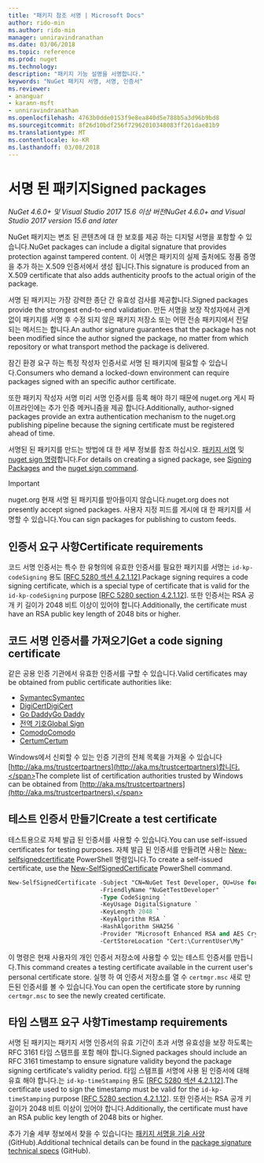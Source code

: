 ```yaml
---
title: "패키지 참조 서명 | Microsoft Docs"
author: rido-min
ms.author: rido-min
manager: unniravindranathan
ms.date: 03/06/2018
ms.topic: reference
ms.prod: nuget
ms.technology: 
description: "패키지 기능 설명을 서명합니다."
keywords: "NuGet 패키지 서명, 서명, 인증서"
ms.reviewer:
- ananguar
- karann-msft
- unniravindranathan
ms.openlocfilehash: 4763b0dde0153f9e8ea840d5e788b5a3d96b9bd8
ms.sourcegitcommit: 8f26d10bdf256f72962010348083ff261dae81b9
ms.translationtype: MT
ms.contentlocale: ko-KR
ms.lasthandoff: 03/08/2018
---
```

# <a name="signed-packages"></a><span data-ttu-id="07dfa-104">서명 된 패키지</span><span class="sxs-lookup"><span data-stu-id="07dfa-104">Signed packages</span></span>

<span data-ttu-id="07dfa-105">*NuGet 4.6.0+ 및 Visual Studio 2017 15.6 이상 버전*</span><span class="sxs-lookup"><span data-stu-id="07dfa-105">*NuGet 4.6.0+ and Visual Studio 2017 version 15.6 and later*</span></span>

<span data-ttu-id="07dfa-106">NuGet 패키지는 변조 된 콘텐츠에 대 한 보호를 제공 하는 디지털 서명을 포함할 수 있습니다.</span><span class="sxs-lookup"><span data-stu-id="07dfa-106">NuGet packages can include a digital signature that provides protection against tampered content.</span></span> <span data-ttu-id="07dfa-107">이 서명은 패키지의 실제 출처에도 정품 증명을 추가 하는 X.509 인증서에서 생성 됩니다.</span><span class="sxs-lookup"><span data-stu-id="07dfa-107">This signature is produced from an X.509 certificate that also adds authenticity proofs to the actual origin of the package.</span></span>

<span data-ttu-id="07dfa-108">서명 된 패키지는 가장 강력한 종단 간 유효성 검사를 제공합니다.</span><span class="sxs-lookup"><span data-stu-id="07dfa-108">Signed packages provide the strongest end-to-end validation.</span></span> <span data-ttu-id="07dfa-109">만든 서명을 보장 작성자에서 관계 없이 패키지를 서명 후 수정 되지 않은 패키지 저장소 또는 어떤 전송 패키지에서 전달 되는 메서드는 합니다.</span><span class="sxs-lookup"><span data-stu-id="07dfa-109">An author signature guarantees that the package has not been modified since the author signed the package, no matter from which repository or what transport method the package is delivered.</span></span>

<span data-ttu-id="07dfa-110">잠긴 환경 요구 하는 특정 작성자 인증서로 서명 된 패키지에 필요할 수 있습니다.</span><span class="sxs-lookup"><span data-stu-id="07dfa-110">Consumers who demand a locked-down environment can require packages signed with an specific author certificate.</span></span>

<span data-ttu-id="07dfa-111">또한 패키지 작성자 서명 미리 서명 인증서를 등록 해야 하기 때문에 nuget.org 게시 파이프라인에는 추가 인증 메커니즘을 제공 합니다.</span><span class="sxs-lookup"><span data-stu-id="07dfa-111">Additionally, author-signed packages provide an extra authentication mechanism to the nuget.org publishing pipeline because the signing certificate must be registered ahead of time.</span></span>

<span data-ttu-id="07dfa-112">서명된 된 패키지를 만드는 방법에 대 한 세부 정보를 참조 하십시오. [패키지 서명](../create-packages/Sign-a-package.md) 및 [nuget sign 명령](../tools/cli-ref-sign.md)합니다.</span><span class="sxs-lookup"><span data-stu-id="07dfa-112">For details on creating a signed package, see [Signing Packages](../create-packages/Sign-a-package.md) and the [nuget sign command](../tools/cli-ref-sign.md).</span></span>

> [!Important]
> <span data-ttu-id="07dfa-113">nuget.org 현재 서명 된 패키지를 받아들이지 않습니다.</span><span class="sxs-lookup"><span data-stu-id="07dfa-113">nuget.org does not presently accept signed packages.</span></span> <span data-ttu-id="07dfa-114">사용자 지정 피드를 게시에 대 한 패키지를 서명할 수 있습니다.</span><span class="sxs-lookup"><span data-stu-id="07dfa-114">You can sign packages for publishing to custom feeds.</span></span>

## <a name="certificate-requirements"></a><span data-ttu-id="07dfa-115">인증서 요구 사항</span><span class="sxs-lookup"><span data-stu-id="07dfa-115">Certificate requirements</span></span>

<span data-ttu-id="07dfa-116">코드 서명 인증서는 특수 한 유형의에 유효한 인증서를 필요한 패키지를 서명는 `id-kp-codeSigning` 용도 [[RFC 5280 섹션 4.2.1.12](https://tools.ietf.org/html/rfc5280#section-4.2.1.12)].</span><span class="sxs-lookup"><span data-stu-id="07dfa-116">Package signing requires a code signing certificate, which is a special type of certificate that is valid for the `id-kp-codeSigning` purpose [[RFC 5280 section 4.2.1.12](https://tools.ietf.org/html/rfc5280#section-4.2.1.12)].</span></span> <span data-ttu-id="07dfa-117">또한 인증서는 RSA 공개 키 길이가 2048 비트 이상이 있어야 합니다.</span><span class="sxs-lookup"><span data-stu-id="07dfa-117">Additionally, the certificate must have an RSA public key length of 2048 bits or higher.</span></span>

## <a name="get-a-code-signing-certificate"></a><span data-ttu-id="07dfa-118">코드 서명 인증서를 가져오기</span><span class="sxs-lookup"><span data-stu-id="07dfa-118">Get a code signing certificate</span></span>

<span data-ttu-id="07dfa-119">같은 공용 인증 기관에서 유효한 인증서를 구할 수 있습니다.</span><span class="sxs-lookup"><span data-stu-id="07dfa-119">Valid certificates may be obtained from public certificate authorities like:</span></span>

- [<span data-ttu-id="07dfa-120">Symantec</span><span class="sxs-lookup"><span data-stu-id="07dfa-120">Symantec</span></span>](https://trustcenter.websecurity.symantec.com/process/trust/productOptions?productType=SoftwareValidationClass3)
- [<span data-ttu-id="07dfa-121">DigiCert</span><span class="sxs-lookup"><span data-stu-id="07dfa-121">DigiCert</span></span>](https://www.digicert.com/code-signing/)
- [<span data-ttu-id="07dfa-122">Go Daddy</span><span class="sxs-lookup"><span data-stu-id="07dfa-122">Go Daddy</span></span>](https://www.godaddy.com/web-security/code-signing-certificate)
- [<span data-ttu-id="07dfa-123">전역 기호</span><span class="sxs-lookup"><span data-stu-id="07dfa-123">Global Sign</span></span>](https://www.globalsign.com/en/code-signing-certificate/)
- [<span data-ttu-id="07dfa-124">Comodo</span><span class="sxs-lookup"><span data-stu-id="07dfa-124">Comodo</span></span>](https://www.comodo.com/e-commerce/code-signing/code-signing-certificate.php)
- [<span data-ttu-id="07dfa-125">Certum</span><span class="sxs-lookup"><span data-stu-id="07dfa-125">Certum</span></span>](https://www.certum.eu/certum/cert,offer_en_open_source_cs.xml) 

<span data-ttu-id="07dfa-126">Windows에서 신뢰할 수 있는 인증 기관의 전체 목록을 가져올 수 있습니다 [http://aka.ms/trustcertpartners](http://aka.ms/trustcertpartners)합니다.</span><span class="sxs-lookup"><span data-stu-id="07dfa-126">The complete list of certification authorities trusted by Windows can be obtained from [http://aka.ms/trustcertpartners](http://aka.ms/trustcertpartners).</span></span>

## <a name="create-a-test-certificate"></a><span data-ttu-id="07dfa-127">테스트 인증서 만들기</span><span class="sxs-lookup"><span data-stu-id="07dfa-127">Create a test certificate</span></span>

<span data-ttu-id="07dfa-128">테스트용으로 자체 발급 된 인증서를 사용할 수 있습니다.</span><span class="sxs-lookup"><span data-stu-id="07dfa-128">You can use self-issued certificates for testing purposes.</span></span> <span data-ttu-id="07dfa-129">자체 발급 된 인증서를 만들려면 사용는 [New-selfsignedcertificate](https://docs.microsoft.com/en-us/powershell/module/pkiclient/new-selfsignedcertificate) PowerShell 명령입니다.</span><span class="sxs-lookup"><span data-stu-id="07dfa-129">To create a self-issued certificate, use the [New-SelfSignedCertificate](https://docs.microsoft.com/en-us/powershell/module/pkiclient/new-selfsignedcertificate) PowerShell command.</span></span>

```ps
New-SelfSignedCertificate -Subject "CN=NuGet Test Developer, OU=Use for testing purposes ONLY" `
                          -FriendlyName "NuGetTestDeveloper" `
                          -Type CodeSigning `
                          -KeyUsage DigitalSignature `
                          -KeyLength 2048 `
                          -KeyAlgorithm RSA `
                          -HashAlgorithm SHA256 `
                          -Provider "Microsoft Enhanced RSA and AES Cryptographic Provider" `
                          -CertStoreLocation "Cert:\CurrentUser\My" 
```

<span data-ttu-id="07dfa-130">이 명령은 현재 사용자의 개인 인증서 저장소에 사용할 수 있는 테스트 인증서를 만듭니다.</span><span class="sxs-lookup"><span data-stu-id="07dfa-130">This command creates a testing certificate available in the current user's personal certificate store.</span></span> <span data-ttu-id="07dfa-131">실행 하 여 인증서 저장소를 열 수 `certmgr.msc` 새로 만든된 인증서를 볼 수 있습니다.</span><span class="sxs-lookup"><span data-stu-id="07dfa-131">You can open the certificate store by running `certmgr.msc` to see the newly created certificate.</span></span>

## <a name="timestamp-requirements"></a><span data-ttu-id="07dfa-132">타임 스탬프 요구 사항</span><span class="sxs-lookup"><span data-stu-id="07dfa-132">Timestamp requirements</span></span>

<span data-ttu-id="07dfa-133">서명 된 패키지는 패키지 서명 인증서의 유효 기간이 초과 서명 유효성을 보장 하도록는 RFC 3161 타임 스탬프를 포함 해야 합니다.</span><span class="sxs-lookup"><span data-stu-id="07dfa-133">Signed packages should include an RFC 3161 timestamp to ensure signature validity beyond the package signing certificate's validity period.</span></span> <span data-ttu-id="07dfa-134">타임 스탬프를 서명에 사용 된 인증서에 대해 유효 해야 합니다.는 `id-kp-timeStamping` 용도 [[RFC 5280 섹션 4.2.1.12](https://tools.ietf.org/html/rfc5280#section-4.2.1.12)].</span><span class="sxs-lookup"><span data-stu-id="07dfa-134">The certificate used to sign the timestamp must be valid for the `id-kp-timeStamping` purpose [[RFC 5280 section 4.2.1.12](https://tools.ietf.org/html/rfc5280#section-4.2.1.12)].</span></span> <span data-ttu-id="07dfa-135">또한 인증서는 RSA 공개 키 길이가 2048 비트 이상이 있어야 합니다.</span><span class="sxs-lookup"><span data-stu-id="07dfa-135">Additionally, the certificate must have an RSA public key length of 2048 bits or higher.</span></span>

<span data-ttu-id="07dfa-136">추가 기술 세부 정보에서 찾을 수 있습니다는 [패키지 서명을 기술 사양](https://github.com/NuGet/Home/wiki/Package-Signatures-Technical-Details) (GitHub).</span><span class="sxs-lookup"><span data-stu-id="07dfa-136">Additional technical details can be found in the [package signature technical specs](https://github.com/NuGet/Home/wiki/Package-Signatures-Technical-Details) (GitHub).</span></span>
